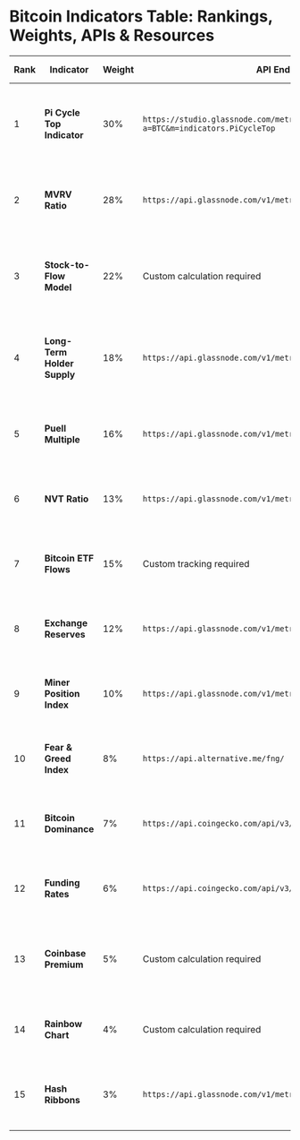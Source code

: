 # Bitcoin Indicators Table: Rankings, Weights, APIs & Resources

| Rank | Indicator | Weight | API Endpoint | Information Source | Notes |
|------|-----------|--------|--------------|-------------------|--------|
| 1 | **Pi Cycle Top Indicator** | 30% | `https://studio.glassnode.com/metrics?a=BTC&m=indicators.PiCycleTop` | [Bitcoin Magazine Pro](https://www.bitcoinmagazinepro.com/charts/pi-cycle-top-indicator/)<br>[CoinCodex](https://coincodex.com/bitcoin-pi-cycle-top-indicator/)<br>[Blockchain.com](https://www.blockchain.com/explorer/charts/pi-cycle-top-indicator) | 111DMA crossing 350DMA×2 signals cycle tops within 3 days historically |
| 2 | **MVRV Ratio** | 28% | `https://api.glassnode.com/v1/metrics/market/mvrv` | [Glassnode](https://docs.glassnode.com/basic-api/endpoints/market) | Market Value / Realized Value - most reliable cycle indicator since 2011 |
| 3 | **Stock-to-Flow Model** | 22% | Custom calculation required | [LookIntoBitcoin](https://www.lookintobitcoin.com/charts/) | Based on scarcity principle - predicted 2020-2021 cycle accurately |
| 4 | **Long-Term Holder Supply** | 18% | `https://api.glassnode.com/v1/metrics/supply/lth_supply` | [Glassnode LTH Metrics](https://docs.glassnode.com/basic-api/endpoints/supply) | Coins held >155 days - tracks distribution vs accumulation phases |
| 5 | **Puell Multiple** | 16% | `https://api.glassnode.com/v1/metrics/indicators/puell_multiple` | [LookIntoBitcoin Puell](https://www.lookintobitcoin.com/charts/)<br>[CoinMarketCap](https://coinmarketcap.com/charts/crypto-market-cycle-indicators/) | Daily coin issuance value / 365-day MA - excellent cycle timing |
| 6 | **NVT Ratio** | 13% | `https://api.glassnode.com/v1/metrics/indicators/nvt` | [Glassnode NVT](https://docs.glassnode.com/basic-api/endpoints/indicators) | Network Value to Transactions - "Bitcoin's P/E Ratio" |
| 7 | **Bitcoin ETF Flows** | 15% | Custom tracking required | [Bloomberg ETF Data](https://www.bloomberg.com/markets/etfs)<br>[ETF.com](https://www.etf.com/) | Track IBIT, FBTC, ARKB, etc. - critical for institutional adoption |
| 8 | **Exchange Reserves** | 12% | `https://api.glassnode.com/v1/metrics/supply/exchange_balance` | [Glassnode Exchange](https://docs.glassnode.com/basic-api/endpoints/supply) | Bitcoin held on exchanges - supply shock indicator |
| 9 | **Miner Position Index** | 10% | `https://api.glassnode.com/v1/metrics/indicators/mpi` | [Glassnode MPI](https://docs.glassnode.com/basic-api/endpoints/indicators) | Ratio of miner outflows to revenue - leading price indicator |
| 10 | **Fear & Greed Index** | 8% | `https://api.alternative.me/fng/` | [Alternative.me](https://alternative.me/crypto/fear-and-greed-index/)<br>[Python Wrapper](https://github.com/rhettre/fear-and-greed-crypto) | Contrarian sentiment indicator - buy fear, sell greed |
| 11 | **Bitcoin Dominance** | 7% | `https://api.coingecko.com/api/v3/global` | [CoinGecko API](https://docs.coingecko.com/reference/global) | BTC market cap / total crypto market cap - altseason timing |
| 12 | **Funding Rates** | 6% | `https://api.coingecko.com/api/v3/derivatives` | [CoinGecko Derivatives](https://docs.coingecko.com/reference/derivatives_exchanges)<br>[Binance API](https://binance-docs.github.io/apidocs/spot/en/) | Perpetual futures funding rates - leverage indicator |
| 13 | **Coinbase Premium** | 5% | Custom calculation required | [CoinbasePro API](https://docs.cloud.coinbase.com/exchange/docs) | Coinbase price vs other exchanges - US institutional demand |
| 14 | **Rainbow Chart** | 4% | Custom calculation required | [Bitcoin Magazine Pro](https://www.bitcoinmagazinepro.com/charts/bitcoin-rainbow-chart/) | Logarithmic growth curve with sentiment bands |
| 15 | **Hash Ribbons** | 3% | `https://api.glassnode.com/v1/metrics/mining/hash_rate_ma` | [LookIntoBitcoin Hash](https://www.lookintobitcoin.com/charts/) | Mining hash rate moving averages - miner capitulation signal |